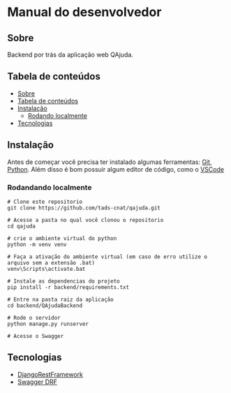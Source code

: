 Manual do desenvolvedor
======================

Sobre
-----

Backend por trás da aplicação web QAjuda.

Tabela de conteúdos
-------------------

   * [Sobre](#sobre)
   * [Tabela de conteúdos](tabela-de-conteudos)
   * [Instalação](#instalação)
      * [Rodando localmente](#rodando-localmente) 
   * [Tecnologias](#tecnologias)


Instalação 
----------

Antes de começar você precisa ter instalado algumas ferramentas:
[Git](https://git-scm.com), [Python](https://python.org/).
Além disso é bom possuir algum editor de código, como o [VSCode](https://code.visualstudio.com/)

### Rodandando localmente

```Command prompt
# Clone este repositorio
git clone https://github.com/tads-cnat/qajuda.git

# Acesse a pasta no qual você clonou o repositorio
cd qajuda

# crie o ambiente virtual do python
python -m venv venv

# Faça a ativação do ambiente virtual (em caso de erro utilize o arquivo sem a extensão .bat)
venv\Scripts\activate.bat

# Instale as dependencias do projeto
pip install -r backend/requirements.txt

# Entre na pasta raiz da aplicação
cd backend/QAjudaBackend

# Rode o servidor 
python manage.py runserver

# Acesse o Swagger

```

Tecnologias
-----------

- [DjangoRestFramework](https://www.django-rest-framework.org/)
- [Swagger DRF](https://www.django-rest-framework.org/topics/documenting-your-api/)
